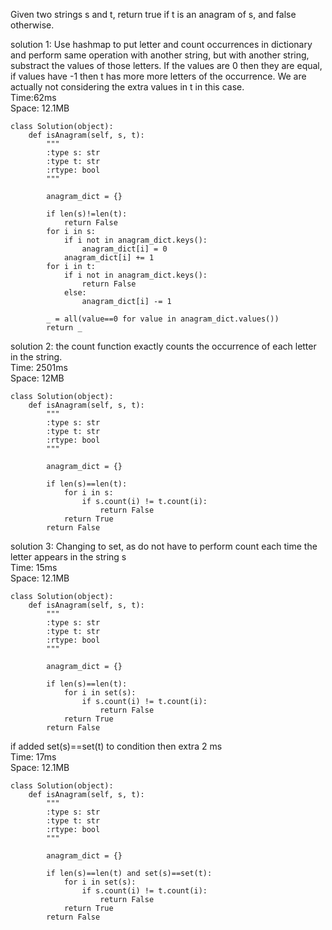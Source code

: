Given two strings s and t, return true if t is an anagram of s, and false otherwise.

solution 1: Use hashmap to put letter and count occurrences in dictionary and perform same operation with another string, but with another string, substract the values of those letters. If the values are 0 then they are equal, if values have -1 then t has more more letters of the occurrence. We are actually not considering the extra values in t in this case. </br>
Time:62ms </br>
Space: 12.1MB
```
class Solution(object):
    def isAnagram(self, s, t):
        """
        :type s: str
        :type t: str
        :rtype: bool
        """

        anagram_dict = {}

        if len(s)!=len(t):
            return False
        for i in s:
            if i not in anagram_dict.keys():
                anagram_dict[i] = 0
            anagram_dict[i] += 1
        for i in t:
            if i not in anagram_dict.keys():
                return False
            else:
                anagram_dict[i] -= 1

        _ = all(value==0 for value in anagram_dict.values())
        return _
```

solution 2: the count function exactly counts the occurrence of each letter in the string. </br>
Time: 2501ms </br>
Space: 12MB
```
class Solution(object):
    def isAnagram(self, s, t):
        """
        :type s: str
        :type t: str
        :rtype: bool
        """

        anagram_dict = {}

        if len(s)==len(t):
            for i in s:
                if s.count(i) != t.count(i):
                    return False
            return True
        return False
```
solution 3: Changing to set, as do not have to perform count each time the letter appears in the string s </br>
Time: 15ms </br>
Space: 12.1MB
```
class Solution(object):
    def isAnagram(self, s, t):
        """
        :type s: str
        :type t: str
        :rtype: bool
        """

        anagram_dict = {}

        if len(s)==len(t):
            for i in set(s):
                if s.count(i) != t.count(i):
                    return False
            return True
        return False
```

if added set(s)==set(t) to condition then extra 2 ms </br>
Time: 17ms </br>
Space: 12.1MB
```
class Solution(object):
    def isAnagram(self, s, t):
        """
        :type s: str
        :type t: str
        :rtype: bool
        """

        anagram_dict = {}

        if len(s)==len(t) and set(s)==set(t):
            for i in set(s):
                if s.count(i) != t.count(i):
                    return False
            return True
        return False
```

